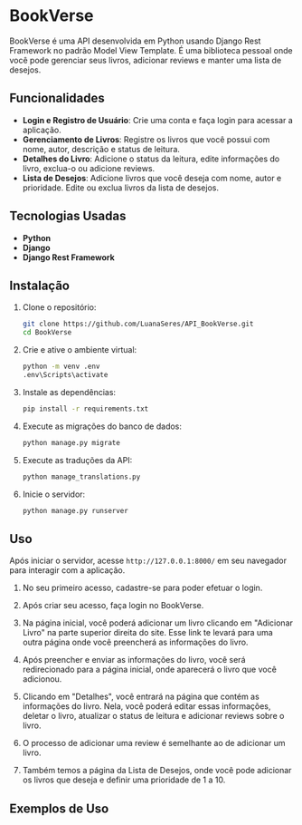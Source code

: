 # BookVerse

BookVerse é uma API desenvolvida em Python usando Django Rest Framework no padrão Model View Template. É uma biblioteca pessoal onde você pode gerenciar seus livros, adicionar reviews e manter uma lista de desejos.

## Funcionalidades

- **Login e Registro de Usuário**: Crie uma conta e faça login para acessar a aplicação.
- **Gerenciamento de Livros**: Registre os livros que você possui com nome, autor, descrição e status de leitura.
- **Detalhes do Livro**: Adicione o status da leitura, edite informações do livro, exclua-o ou adicione reviews.
- **Lista de Desejos**: Adicione livros que você deseja com nome, autor e prioridade. Edite ou exclua livros da lista de desejos.

## Tecnologias Usadas

- **Python**
- **Django**
- **Django Rest Framework**

## Instalação

1. Clone o repositório:
    ```bash
    git clone https://github.com/LuanaSeres/API_BookVerse.git
    cd BookVerse
    ```

2. Crie e ative o ambiente virtual:
    ```bash
    python -m venv .env
    .env\Scripts\activate
    ```

3. Instale as dependências:
    ```bash
    pip install -r requirements.txt
    ```

4. Execute as migrações do banco de dados:
    ```bash
    python manage.py migrate
    ```

5. Execute as traduções da API:
    ```bash
    python manage_translations.py
    ```

6. Inicie o servidor:
    ```bash
    python manage.py runserver
    ```

## Uso

Após iniciar o servidor, acesse `http://127.0.0.1:8000/` em seu navegador para interagir com a aplicação.

1. No seu primeiro acesso, cadastre-se para poder efetuar o login.

2. Após criar seu acesso, faça login no BookVerse.

3. Na página inicial, você poderá adicionar um livro clicando em "Adicionar Livro" na parte superior direita do site. Esse link te levará para uma outra página onde você preencherá as informações do livro.

4. Após preencher e enviar as informações do livro, você será redirecionado para a página inicial, onde aparecerá o livro que você adicionou.

5. Clicando em "Detalhes", você entrará na página que contém as informações do livro. Nela, você poderá editar essas informações, deletar o livro, atualizar o status de leitura e adicionar reviews sobre o livro.

6. O processo de adicionar uma review é semelhante ao de adicionar um livro.

7. Também temos a página da Lista de Desejos, onde você pode adicionar os livros que deseja e definir uma prioridade de 1 a 10.

## Exemplos de Uso

